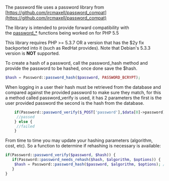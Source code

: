The password file uses a password library from [https://github.com/ircmaxell/password_compat](https://github.com/ircmaxell/password_compat)

The  library is intended to provide forward compatibility with the [password_*](http://php.net/password) functions being worked on for PHP 5.5

This library requires PHP >= 5.3.7 OR a version that has the $2y fix backported into it (such as RedHat provides). Note that Debian's 5.3.3 version is **NOT** supported.

To create a hash of a password, call the password_hash method and provide the password to be hashed, once done save the $hash.

```php
$hash = Password::password_hash($password, PASSWORD_BCRYPT);
```

When logging in a user their hash must be retrieved from the database and compared against the provided password to make sure they match, for this a method called password_verify is used, it has 2 parameters the first is the user provided password the second is the hash from the database.

```php
    if(Password::password_verify($_POST['password'],$data[0]->password)){
     //passed
    } else {
     //failed
    }
```

From time to time you may update your hashing parameters (algorithm, cost, etc). So a function to determine if rehashing is necessary is available:

```php
if(Password::password_verify($password, $hash)) {
   if(Password::password_needs_rehash($hash, $algorithm, $options)) {
    $hash = Password::password_hash($password, $algorithm, $options); /* Store new hash in db */
   }
}
```
